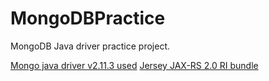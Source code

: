 # MongoDBPractice
MongoDB Java driver practice project.

[Mongo java driver v2.11.3 used](http://mvnrepository.com/artifact/org.mongodb/mongo-java-driver/2.11.3)
[Jersey JAX-RS 2.0 RI bundle](http://repo1.maven.org/maven2/org/glassfish/jersey/bundles/jaxrs-ri/2.19/jaxrs-ri-2.19.zip)
